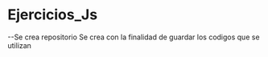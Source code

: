 # Ejercicios_Js

--Se crea repositorio 
Se crea con la finalidad de guardar los codigos que se utilizan 
